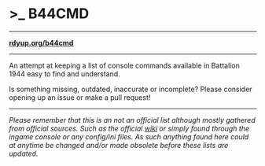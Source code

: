 # >_ B44CMD

---

**[rdyup.org/b44cmd](http://rdyup.org/b44cmd)**

---

An attempt at keeping a list of console commands available in Battalion 1944 easy to find and understand.

Is something missing, outdated, inaccurate or incomplete? Please consider opening up an issue or make a pull request!

---

*Please remember that this is an not an official list although mostly gathered from official sources. Such as the official [wiki](//wiki.battaliongame.com) or simply found through the ingame console or any config/ini files. As such anything found here could at anytime be changed and/or made obsolete before these lists are updated.*
